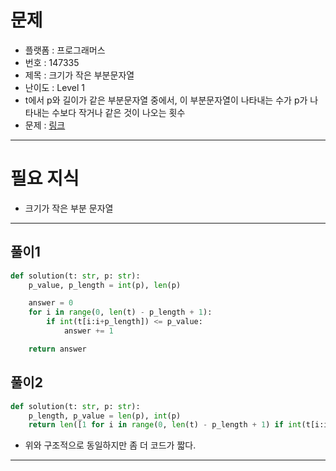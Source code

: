 # 문제
- 플랫폼 : 프로그래머스
- 번호 : 147335
- 제목 : 크기가 작은 부분문자열
- 난이도 : Level 1
- t에서 p와 길이가 같은 부분문자열 중에서, 이 부분문자열이 나타내는 수가 p가 나타내는 수보다 작거나 같은 것이 나오는 횟수
- 문제 : <a href="https://school.programmers.co.kr/learn/courses/30/lessons/132267" target="_blank">링크</a>

---

# 필요 지식
- 크기가 작은 부분 문자열

---

## 풀이1
```python
def solution(t: str, p: str):
    p_value, p_length = int(p), len(p)

    answer = 0
    for i in range(0, len(t) - p_length + 1):
        if int(t[i:i+p_length]) <= p_value:
            answer += 1

    return answer
```

## 풀이2
```python
def solution(t: str, p: str):
    p_length, p_value = len(p), int(p)
    return len([1 for i in range(0, len(t) - p_length + 1) if int(t[i:i + p_length]) <= p_value])

```
- 위와 구조적으로 동일하지만 좀 더 코드가 짧다.

---

